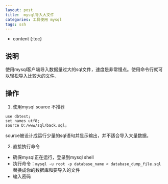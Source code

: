 ```yaml
---
layout: post
title:  mysql导入大文件
categories: 工具使用 mysql
tags: ssh
---
```


* content
{:toc}

## 说明
使用mysql客户端导入数据量过大的sql文件，速度是非常慢点。使用命令行就可以轻松导入比较大的文件.

## 操作

1. 使用mysql source 不推荐
```mysql
use dbtest;
set names utf8;
source D:/www/sql/back.sql;
```
source被设计成运行少量的sql语句并显示输出，并不适合导入大量数据。

2. 直接执行命令
* 确保mysql正在运行，登录到mysql shell
*  执行命令：`mysql -u root -p database_name < database_dump_file.sql`
   替换成你的数据库和要导入的文件
* 输入密码
